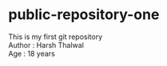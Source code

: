 # public-repository-one
This is my first git repository <br>
Author : Harsh Thalwal <br>
Age : 18 years
